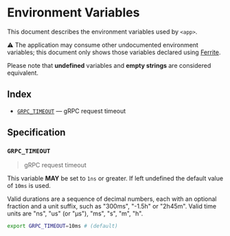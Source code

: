 # Environment Variables

This document describes the environment variables used by `<app>`.

⚠️ The application may consume other undocumented environment variables; this
document only shows those variables declared using [Ferrite].

Please note that **undefined** variables and **empty strings** are considered
equivalent.

## Index

- [`GRPC_TIMEOUT`](#GRPC_TIMEOUT) — gRPC request timeout

## Specification

### `GRPC_TIMEOUT`

> gRPC request timeout

This variable **MAY** be set to `1ns` or greater.
If left undefined the default value of `10ms` is used.

Valid durations are a sequence of decimal numbers, each with an optional
fraction and a unit suffix, such as "300ms", "-1.5h" or "2h45m". Valid time
units are "ns", "us" (or "µs"), "ms", "s", "m", "h".

```bash
export GRPC_TIMEOUT=10ms # (default)
```

<!-- references -->

[ferrite]: https://github.com/dogmatiq/ferrite
